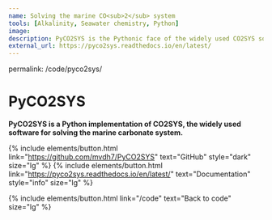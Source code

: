 ```yaml
---
name: Solving the marine CO<sub>2</sub> system
tools: [Alkalinity, Seawater chemistry, Python]
image:
description: PyCO2SYS is the Pythonic face of the widely used CO2SYS software.
external_url: https://pyco2sys.readthedocs.io/en/latest/
---
```


permalink: /code/pyco2sys/

# **PyCO2SYS**

**PyCO2SYS is a Python implementation of CO2SYS, the widely used software for solving the marine carbonate system.**

{% include elements/button.html link="https://github.com/mvdh7/PyCO2SYS" text="GitHub" style="dark" size="lg" %}
{% include elements/button.html link="https://pyco2sys.readthedocs.io/en/latest/" text="Documentation" style="info" size="lg" %}

<p class="text-center">{% include elements/button.html link="/code" text="Back to code" size="lg" %}</p>
